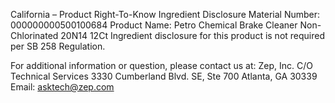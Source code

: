  
 
 
California – Product Right-To-Know Ingredient Disclosure 
Material Number: 000000000500100684 
Product Name: Petro Chemical Brake Cleaner Non-Chlorinated 20N14 12Ct 
Ingredient disclosure for this product is not required per SB 258 Regulation. 
 
For additional information or question, please contact us at: 
Zep, Inc. 
C/O Technical Services 
3330 Cumberland Blvd. SE, Ste 700 
Atlanta, GA 30339 
Email: asktech@zep.com 
 
 
 
 
